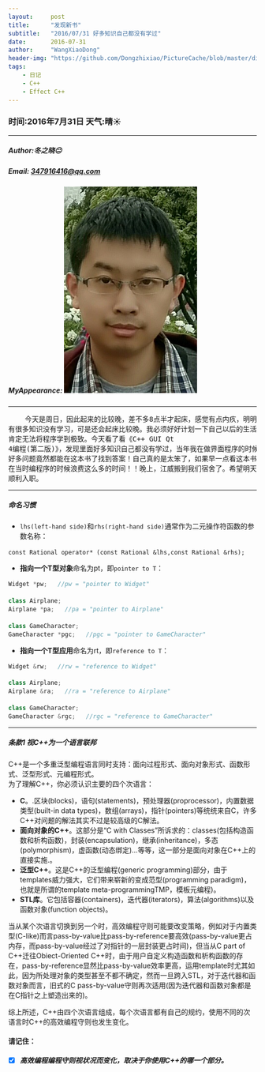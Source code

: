 ```yaml
---
layout:     post
title:      "发现新书"
subtitle:   "2016/07/31 好多知识自己都没有学过"
date:       2016-07-31
author:     "WangXiaoDong"
header-img: "https://github.com/Dongzhixiao/PictureCache/blob/master/diaryPic/20160731.jpg?raw=true"
tags:
    - 日记
    - C++
    - Effect C++
---
```



### 时间:2016年7月31日 天气:晴:sunny:
-----
#####   Author:冬之晓:neutral_face:
#####   Email: 347916416@qq.com
#####   MyAppearance: ![MyAppearance](https://github.com/Dongzhixiao/PictureCache/raw/master/MyPicture.JPG "我的头像")
----------

<pre>
    今天是周日，因此起来的比较晚，差不多8点半才起床，感觉有点内疚，明明自己还
有很多知识没有学习，可是还会起床比较晚。我必须好好计划一下自己以后的生活，否则
肯定无法将程序学到极致。今天看了看《C++ GUI Qt 
4编程(第二版)》，发现里面好多知识自己都没有学过，当年我在做界面程序的时候，有
好多问题竟然都能在这本书了找到答案！自己真的是太笨了，如果早一点看这本书也不会
在当时编程序的时候浪费这么多的时间！！晚上，江威搬到我们宿舍了。希望明天他能够
顺利入职。
</pre>
--------
##### 命名习惯

- `lhs(left-hand side)`和`rhs(right-hand side)`通常作为二元操作符函数的参数名称：

`const Rational operator* (const Rational &lhs,const Rational &rhs);`

- **指向一个T型对象**命名为pt，即`pointer to T`：

```C++
Widget *pw;   //pw = "pointer to Widget"

class Airplane;
Airplane *pa;   //pa = "pointer to Airplane"

class GameCharacter;
GameCharacter *pgc;   //pgc = "pointer to GameCharacter"
```

- **指向一个T型应用**命名为rt，即`reference to T`：

```C++
Widget &rw;   //rw = "reference to Widget"

class Airplane;
Airplane &ra;   //ra = "reference to Airplane"

class GameCharacter;
GameCharacter &rgc;   //rgc = "reference to GameCharacter"
```
-----------
##### 条款1 视C\+\+为一个语言联邦

C\+\+是一个多重泛型编程语言同时支持：面向过程形式、面向对象形式、函数形式、泛型形式、元编程形式。  
为了理解C\+\+，你必须认识主要的四个次语言：

- **C**。.区块(blocks)，语句(statements)，预处理器(proprocessor)，内置数据类型(built-in data types)，数组(arrays)，指针(pointers)等统统来自C，许多C++对问题的解法其实不过是较高级的C解法。
- **面向对象的C++**。这部分是“C with Classes”所诉求的：classes(包括构造函数和析构函数)，封装(encapsulation)，继承(inheritance)，多态(polymorphism)，虚函数(动态绑定)...等等，这一部分是面向对象在C++上的直接实施.。
- **泛型C++**。这是C++的泛型编程(generic programming)部分，由于templates威力强大，它们带来崭新的变成范型(programming paradigm)，也就是所谓的template meta-programmingTMP，模板元编程)。
- **STL库**。它包括容器(containers)，迭代器(iterators)，算法(algorithms)以及函数对象(function objects)。

当从某个次语言切换到另一个时，高效编程守则可能要改变策略，例如对于内置类型(C-like)而言pass-by-value比pass-by-reference要高效(pass-by-value更占内存，而pass-by-value经过了对指针的一层封装更占时间)，但当从C part of C++迁往Obiect-Oriented C++时，由于用户自定义构造函数和析构函数的存在，pass-by-reference显然比pass-by-value效率更高，运用template时尤其如此，因为所处理对象的类型甚至不都不确定，然而一旦跨入STL，对于迭代器和函数对象而言，旧式的C pass-by-value守则再次适用(因为迭代器和函数对象都是在C指针之上塑造出来的)。

综上所述，C\+\+由四个次语言组成，每个次语言都有自己的规约，使用不同的次语言时C\+\+的高效编程守则也发生变化。
 
#### 请记住：
- [x] ***高效编程编程守则视状况而变化，取决于你使用C\+\+的哪一个部分。***
